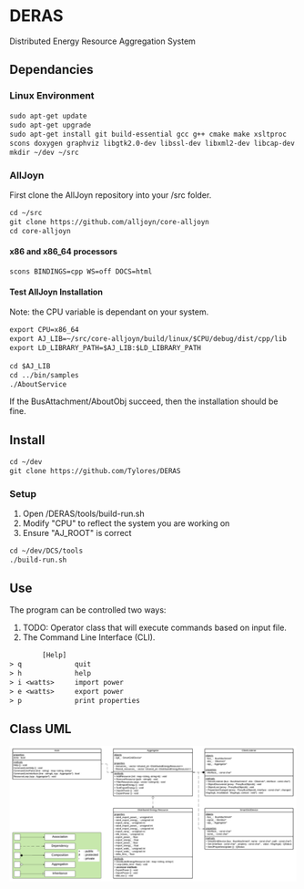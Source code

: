 # DERAS
Distributed Energy Resource Aggregation System

## Dependancies
### Linux Environment
``` console
sudo apt-get update
sudo apt-get upgrade
sudo apt-get install git build-essential gcc g++ cmake make xsltproc scons doxygen graphviz libgtk2.0-dev libssl-dev libxml2-dev libcap-dev
mkdir ~/dev ~/src
```
### AllJoyn
First clone the AllJoyn repository into your /src folder. 
``` console
cd ~/src
git clone https://github.com/alljoyn/core-alljoyn
cd core-alljoyn
```

#### x86 and x86_64 processors
``` console
scons BINDINGS=cpp WS=off DOCS=html
```

#### Test AllJoyn Installation
Note: the CPU variable is dependant on your system. 
``` console
export CPU=x86_64
export AJ_LIB=~/src/core-alljoyn/build/linux/$CPU/debug/dist/cpp/lib
export LD_LIBRARY_PATH=$AJ_LIB:$LD_LIBRARY_PATH

cd $AJ_LIB
cd ../bin/samples
./AboutService
```
If the BusAttachment/AboutObj succeed, then the installation should be fine.

## Install
``` console
cd ~/dev
git clone https://github.com/Tylores/DERAS
```

### Setup
1. Open /DERAS/tools/build-run.sh
2. Modify "CPU" to reflect the system you are working on
3. Ensure "AJ_ROOT" is correct

``` console
cd ~/dev/DCS/tools
./build-run.sh
```
## Use
The program can be controlled two ways:
1. TODO: Operator class that will execute commands based on input file.
2. The Command Line Interface (CLI).

```
        [Help]
> q             quit
> h             help
> i <watts>     import power
> e <watts>     export power
> p             print properties
```

## Class UML

<p align="center">
  <img src="DERAS_Class_UML.png" alt="Class UML">
</p>

